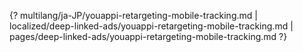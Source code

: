 {? multilang/ja-JP/youappi-retargeting-mobile-tracking.md | localized/deep-linked-ads/youappi-retargeting-mobile-tracking.md | pages/deep-linked-ads/youappi-retargeting-mobile-tracking.md ?}
